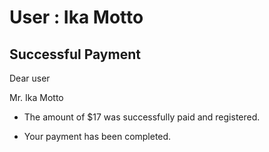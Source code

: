 User : Ika Motto
=============

Successful Payment
---------------------

Dear user

Mr. Ika Motto

* The amount of $17 was successfully paid and registered.
* Your payment has been completed.

  
  
  ##
